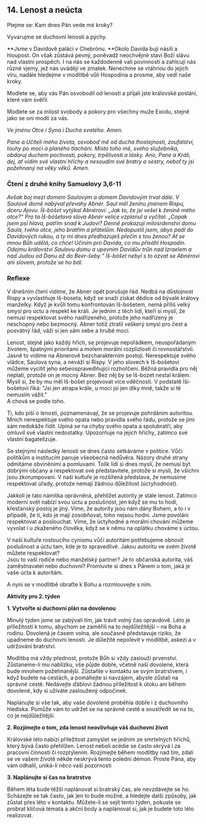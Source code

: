 ## 14. **Lenost a neúcta**

Ptejme se: Kam dnes Pán vede mé kroky?

Vyvarujme se duchovní lenosti a pýchy.

**Jsme v Davidově paláci v Chebrónu. **Okolo Davida bují násilí a hloupost. On však zůstává pevný, poněvadž neochvějně staví Boží slávu nad vlastní prospěch. I na nás se každodenně valí povinnosti a zahlcují nás různé vjemy, jež nás uvádějí ve zmatek. Nenechme se vtáhnou do jejich víru, nadále hledejme v modlitbě vůli Hospodina a prosme, aby vedl naše kroky.

Modlete se, aby vás Pán osvobodil od lenosti a přijali jste královské poslání, které vám svěřil.

Modlete se za milost svobody a pokory pro všechny muže Exodu, stejně jako se oni modlí za vás.

_Ve jménu Otce i Syna i Ducha svatého. Amen._

_Pane a Učiteli mého života, osvoboď mě od ducha lhostejnosti, zoufalství, touhy po moci a planého tlachání. Místo toho mě, svého služebníka, obdaruj duchem poctivosti, pokory, trpělivosti a lásky. Ano, Pane a Králi, dej, ať vidím své vlastní hříchy a nesoudím své bratry a sestry, neboť ty jsi požehnaný na věky věků. Amen._

### Čtení z druhé knihy Samuelovy 3,6-11

_Avšak boj mezi domem Saulovým a domem Davidovým trval dále. V Saulově domě nabýval převahy Abnér. Saul měl ženinu jménem Rispu, dceru Ajovu. Íš-bóšet vytýkal Abnérovi: „Jak to, že jsi vešel k ženině mého otce?“ Pro ta Íš-bóšetova slova Abnér velice vzplanul a vyčítal: „Copak jsem psí hlava, patřím snad k Judovi? Denně prokazuji milosrdenství domu Saula, tvého otce, jeho bratřím a přátelům. Nedopustil jsem, abys padl do Davidových rukou, a ty mi dnes předhazuješ přečin s tou ženou? Ať se mnou Bůh udělá, co chce! Učiním pro Davida, co mu přisáhl Hospodin. Odejmu království Saulovu domu a upevním Davidův trůn nad Izraelem a nad Judou od Danu až do Beer-šeby.“ Íš-bóšet nebyl s to ozvat se Abnérovi ani slovem, protože se ho bál._

### Reflexe

V dnešním čtení vidíme, že Abner opět porušuje řád. Nedbá na důstojnost Rispy a vyvlastňuje Iš-boseta, když se snaží získat dědice od bývalé královy manželky. Když je kvůli tomu konfrontován Iš-bošetem, nemá příliš velký smysl pro úctu a respekt ke králi. Je jedním z těch lidí, kteří si myslí, že nemusí respektovat svého nadřízeného, protože jeho nadřízený je neschopný nebo bezmocný. Abner totiž ztratil veškerý smysl pro čest a posvátný řád, váží si jen sám sebe a hrubé moci.

Lenost, stejně jako každý hřích, se projevuje nepořádkem, neuspořádaným životem, špatnými prioritami a mořem morální rozplizlosti či rovnostářstvíi. Jasně to vidíme na Abnerově bezcharakterním postoji. Nerespektuje svého vládce, Saulova syna, a neváží si Rispy. V jeho slovech k Iš-bošetovi můžeme vycítit jeho sebeospravedlňující rozhořčení. Běžná pravidla pro něj neplatí, protože on je mocný Abner. Bez něj by se Iš-bozet nestal králem. Myslí si, že by mu měl Iš-bošet projevovat více vděčnosti. V podstatě Iši-bošetovi říká: "Jsi jen atrapa krále, u moci jsi jen díky mně, takže si tě nemusím vážit." \
 A chová se podle toho.

Ti, kdo píší o lenosti, poznamenávají, že se projevuje pohrdáním autoritou. Mnich nerespektuje svého opata nebo pravidla svého řádu, protože se jimi sám nedokáže řídit. Upíná se na chyby svého opata a spolubratří, aby omluvil své vlastní nedostatky. Upozorňuje na jejich hříchy, zatímco své vlastní bagatelizuje.

Se stejnými následky lenosti se dnes často setkáváme v politice. Vůči politikům a institucím panuje všeobecná nedůvěra. Názory druhé strany odmítáme obviněními a pomluvami. Tolik lidí si dnes myslí, že nemusí být dobrými občany a respektovat své představitele, protože si myslí, že všichni jsou zkorumpovaní. V naší kultuře je rozšířená představa, že nemusíme respektovat úřady, protože nemají žádnou důležitost (úctyhodnost).

Jakkoli je tato námitka oprávněná, přehlížet autority je stále lenost. Zatímco moderní svět nabízí svou úctu a poslušnost, jen když se mu to hodí, křesťanský postoj je jiný. Víme, že autority jsou nám dány Bohem, a to i v případě, že ti, kdo je mají zosobňovat, toho nejsou hodni. Jsme povoláni respektovat a poslouchat. Víme, že úctyhodné a morální chování můžeme vyvolat i u zkaženého člověka, když se k němu na oplátku chováme s úctou.

V naší kultuře rostoucího cynismu vůči autoritám potřebujeme obnovit poslušnost a úctu tam, kde je to spravedlivé. Jakou autoritu ve svém životě můžete respektovat? \
 Jsou to vaši rodiče nebo manželský partner? Je to občanská autorita, váš zaměstnavatel nebo duchovní? Promluvte si dnes s Pánem o tom, jaká je vaše úcta k autoritám.

A nyní se v modlitbě obraťte k Bohu a rozmlouvejte s ním.

**Aktivity pro 2. týden**

**1. Vytvořte si duchovní plán na dovolenou**

Minulý týden jsme se zabývali tím, jak trávit volný čas opravdově. Léto je příležitostí k tomu, abychom se zaměřili na to nejdůležitější – na Boha a rodinu. Dovolená je časem volna, ale současně představuje riziko, že upadneme do duchovní lenosti. Je důležité nepolevit v modlitbě, askezi a v udržování bratrství.

Modlitba má vždy přednost, protože Bůh si vždy zaslouží prvenství. Zůstaneme-li mu nablízku, vše půjde dobře, včetně naší dovolené, která bude mnohem požehnanější. Zůstaňte v kontaktu se svým bratrstvem, i když budete na cestách, a pomáhejte si navzájem, abyste zůstali na správné cestě. Nedávejte ďáblovi žádnou příležitost k útoku ani během dovolené, kdy si užíváte zasloužený odpočinek.

Naplánujte si vše tak, aby vaše dovolené proběhla dobře i z duchovního hlediska. Pomůže vám to udržet se na správné cestě a soustředit se na to, co je nejdůležitější.

**2. Rozjímejte o tom, zda lenost neovlivňuje váš duchovní život**

Královské léto nabízí příležitost zamyslet se jedním ze smrtelných hříchů, který bývá často přehlížen. Lenost neboli acédie se často skrývá i za pracovní činnosti či rozptýlením. Rozjímejte během modlitby nad tím, zdali se ve vašem životě někde neskrývá tento polední démon. Proste Pána, aby vám odhalil, uniká-li něco vaší pozornosti

**3. Naplánujte si čas na bratrstvo**

Během léta bude těžší naplánovat si bratrský čas, ale nevzdávejte se ho. Scházejte se tak často, jak jen to bude možné, a hledejte další způsoby, jak zůstat přes léto v kontaktu. Můžete-li se sejít tento týden, pokuste se probrat klíčová témata a akční body a naplánovat si, jak je budete toto léto realizovat.
